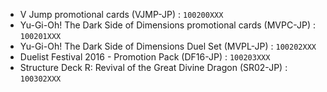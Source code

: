 - V Jump promotional cards (VJMP-JP) : `100200XXX`
- Yu-Gi-Oh! The Dark Side of Dimensions promotional cards (MVPC-JP) : `100201XXX`
- Yu-Gi-Oh! The Dark Side of Dimensions Duel Set (MVPL-JP) : `100202XXX`
- Duelist Festival 2016 - Promotion Pack (DF16-JP) : `100203XXX`
- Structure Deck R: Revival of the Great Divine Dragon (SR02-JP) : `100302XXX`
